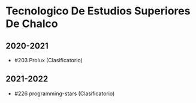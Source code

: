 # Tecnologico De Estudios Superiores De Chalco

## 2020-2021

- #203 Prolux (Clasificatorio)

## 2021-2022

- #226 programming-stars (Clasificatorio)



